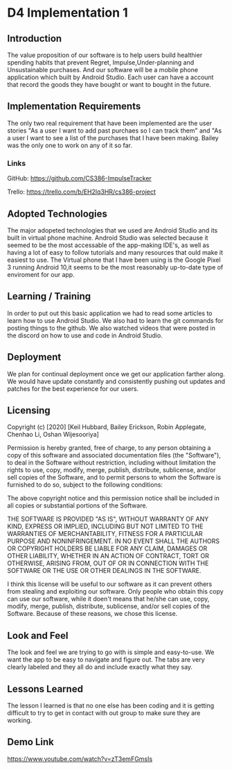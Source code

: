 # D4 Implementation 1

## Introduction 
The value proposition of our software is to help users build healthier spending habits that prevent Regret, Impulse,Under-planning
and Unsustainable purchases. And our software will be a mobile phone application which built by Android Studio. Each user can have a account that record the goods they have bought or want to bought in the future.

## Implementation Requirements 
The only  two real requirement that have been implemented are the user stories "As a user I want to add past purchaes so I can track them" and "As a user I want to see a list of the purchases that I have been making. Bailey was the only one to work on any of it so far.

### Links 
GitHub: <https://github.com/CS386-ImpulseTracker>

Trello: <https://trello.com/b/EH2lq3HR/cs386-project>

## Adopted Technologies
The major adopeted technologies that we used are Android Studio and its built in virtual phone machine. Android Studio was selected because it seemed to be the most accessable of the app-making IDE's, as well as having a lot of easy to follow tutorials and many resources that ould make it easiest to use. The Virtual phone that I have been using is the Google Pixel 3 running Android 10,it seems to be the most reasonably up-to-date type of enviroment for our app.


## Learning / Training 
In order to put out this basic application we had to read some articles to learn how to use Android Studio. We also had to learn the git commands for posting things to the github. We also watched videos that were posted in the discord on how to use and code in Android Studio.

## Deployment
We plan for continual deployment once we get our application farther along. We would have update constantly and consistently pushing out updates and patches for the best experience for our users.


## Licensing 
Copyright (c) [2020] [Keil Hubbard, Bailey Erickson, Robin Applegate, Chenhao Li, Oshan Wijesooriya]

Permission is hereby granted, free of charge, to any person obtaining a copy of this software and associated documentation files (the "Software"), to deal in the Software without restriction, including without limitation the rights to use, copy, modify, merge, publish, distribute, sublicense, and/or sell copies of the Software, and to permit persons to whom the Software is furnished to do so, subject to the following conditions:

The above copyright notice and this permission notice shall be included in all copies or substantial portions of the Software.

THE SOFTWARE IS PROVIDED "AS IS", WITHOUT WARRANTY OF ANY KIND, EXPRESS OR IMPLIED, INCLUDING BUT NOT LIMITED TO THE WARRANTIES OF MERCHANTABILITY, FITNESS FOR A PARTICULAR PURPOSE AND NONINFRINGEMENT. IN NO EVENT SHALL THE AUTHORS OR COPYRIGHT HOLDERS BE LIABLE FOR ANY CLAIM, DAMAGES OR OTHER LIABILITY, WHETHER IN AN ACTION OF CONTRACT, TORT OR OTHERWISE, ARISING FROM, OUT OF OR IN CONNECTION WITH THE SOFTWARE OR THE USE OR OTHER DEALINGS IN THE SOFTWARE.

I think this license will be useful to our software as it can prevent others from stealing and exploiting our software. Only people who obtain this copy can use our software, while it doen't means that he/she can use, copy, modify, merge, publish, distribute, sublicense, and/or sell copies of the Software. Because of these reasons, we chose this license.

## Look and Feel
The look and feel we are trying to go with is simple and easy-to-use. We want the app to be easy to navigate and figure out. The tabs are very clearly labeled and they all do and include exactly what they say. 


## Lessons Learned
The lesson I learned is that no one else has been coding and it is getting difficult to try to get in contact with out group to make sure they are working. 

## Demo Link
<https://www.youtube.com/watch?v=zT3emFGmsIs>
